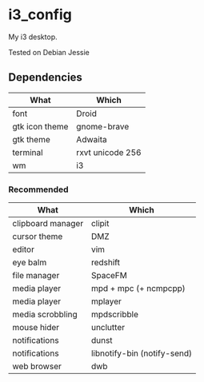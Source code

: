 i3_config
=========

My i3 desktop.

Tested on Debian Jessie

## Dependencies

| What | Which |
| ---- | ----- |
| font | Droid |
| gtk icon theme | gnome-brave |
| gtk theme | Adwaita |
| terminal | rxvt unicode 256 |
| wm | i3 |

### Recommended
| What | Which |
| ---- | ----- |
| clipboard manager | clipit |
| cursor theme | DMZ |
| editor | vim |
| eye balm | redshift |
| file manager | SpaceFM |
| media player | mpd + mpc (+ ncmpcpp) |
| media player | mplayer |
| media scrobbling | mpdscribble |
| mouse hider | unclutter |
| notifications | dunst |
| notifications | libnotify-bin (notify-send) |
| web browser | dwb |
